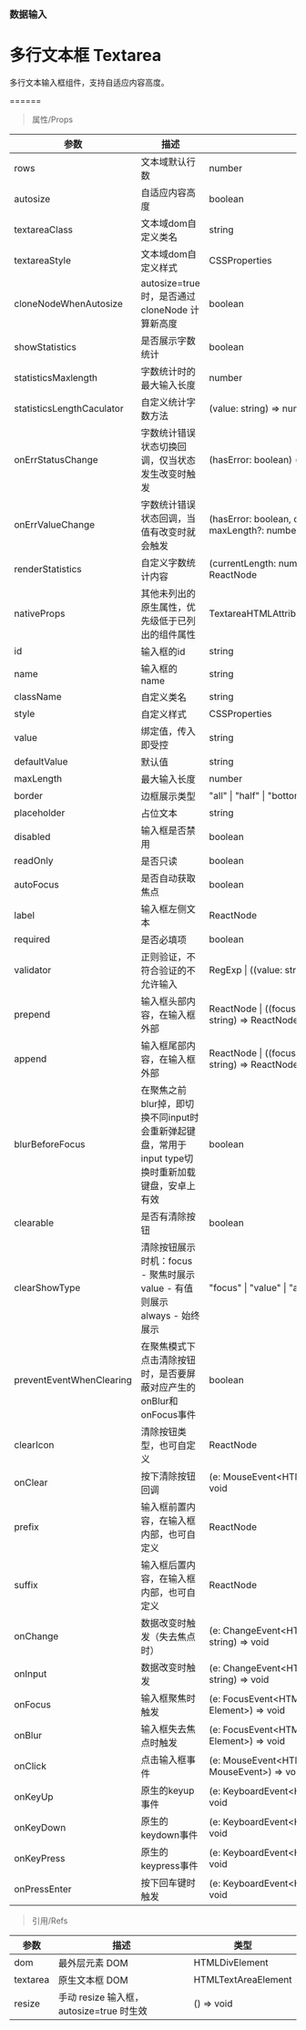 ### 数据输入

# 多行文本框 Textarea

多行文本输入框组件，支持自适应内容高度。

======

> 属性/Props

|参数|描述|类型|默认值|
|----------|-------------|------|------|
|rows|文本域默认行数|number|-|
|autosize|自适应内容高度|boolean|-|
|textareaClass|文本域dom自定义类名|string|-|
|textareaStyle|文本域dom自定义样式|CSSProperties|-|
|cloneNodeWhenAutosize|autosize=true 时，是否通过 cloneNode 计算新高度|boolean|false|
|showStatistics|是否展示字数统计|boolean|true|
|statisticsMaxlength|字数统计时的最大输入长度|number|-|
|statisticsLengthCaculator|自定义统计字数方法|(value: string) =\> number|-|
|onErrStatusChange|字数统计错误状态切换回调，仅当状态发生改变时触发|(hasError: boolean) =\> void|-|
|onErrValueChange|字数统计错误状态回调，当值有改变时就会触发|(hasError: boolean, currentLength: number, maxLength?: number) =\> void|-|
|renderStatistics|自定义字数统计内容|(currentLength: number, maxLength: number) =\> ReactNode|-|
|nativeProps|其他未列出的原生属性，优先级低于已列出的组件属性|TextareaHTMLAttributes\<HTMLTextAreaElement\>|-|
|id|输入框的id|string|-|
|name|输入框的name|string|-|
|className|自定义类名|string|-|
|style|自定义样式|CSSProperties|-|
|value|绑定值，传入即受控|string|-|
|defaultValue|默认值|string|-|
|maxLength|最大输入长度|number|-|
|border|边框展示类型|"all" \| "half" \| "bottom" \| "none"|"half"|
|placeholder|占位文本|string|-|
|disabled|输入框是否禁用|boolean|-|
|readOnly|是否只读|boolean|-|
|autoFocus|是否自动获取焦点|boolean|-|
|label|输入框左侧文本|ReactNode|-|
|required|是否必填项|boolean|-|
|validator|正则验证，不符合验证的不允许输入|RegExp \| ((value: string) =\> boolean)|-|
|prepend|输入框头部内容，在输入框外部|ReactNode \| ((focusing: boolean, inputValue: string) =\> ReactNode)|-|
|append|输入框尾部内容，在输入框外部|ReactNode \| ((focusing: boolean, inputValue: string) =\> ReactNode)|-|
|blurBeforeFocus|在聚焦之前blur掉，即切换不同input时会重新弹起键盘，常用于input type切换时重新加载键盘，安卓上有效|boolean|-|
|clearable|是否有清除按钮|boolean|-|
|clearShowType|清除按钮展示时机：focus \- 聚焦时展示 value \- 有值则展示 always \- 始终展示|"focus" \| "value" \| "always"|"focus"|
|preventEventWhenClearing|在聚焦模式下点击清除按钮时，是否要屏蔽对应产生的onBlur和onFocus事件|boolean|true|
|clearIcon|清除按钮类型，也可自定义|ReactNode|\<IconClear className="clear-icon" /\>|
|onClear|按下清除按钮回调|(e: MouseEvent\<HTMLElement, MouseEvent\>) =\> void|-|
|prefix|输入框前置内容，在输入框内部，也可自定义|ReactNode|-|
|suffix|输入框后置内容，在输入框内部，也可自定义|ReactNode|-|
|onChange|数据改变时触发（失去焦点时）|(e: ChangeEvent\<HTMLTextAreaElement\>, value: string) =\> void|-|
|onInput|数据改变时触发|(e: ChangeEvent\<HTMLTextAreaElement\>, value: string) =\> void|-|
|onFocus|输入框聚焦时触发|(e: FocusEvent\<HTMLTextAreaElement, Element\>) =\> void|-|
|onBlur|输入框失去焦点时触发|(e: FocusEvent\<HTMLTextAreaElement, Element\>) =\> void|-|
|onClick|点击输入框事件|(e: MouseEvent\<HTMLTextAreaElement, MouseEvent\>) =\> void|-|
|onKeyUp|原生的keyup事件|(e: KeyboardEvent\<HTMLTextAreaElement\>) =\> void|-|
|onKeyDown|原生的keydown事件|(e: KeyboardEvent\<HTMLTextAreaElement\>) =\> void|-|
|onKeyPress|原生的keypress事件|(e: KeyboardEvent\<HTMLTextAreaElement\>) =\> void|-|
|onPressEnter|按下回车键时触发|(e: KeyboardEvent\<HTMLTextAreaElement\>) =\> void|-|

> 引用/Refs

|参数|描述|类型|
|----------|-------------|------|
|dom|最外层元素 DOM|HTMLDivElement|
|textarea|原生文本框 DOM|HTMLTextAreaElement|
|resize|手动 resize 输入框，autosize=true 时生效|() =\> void|
